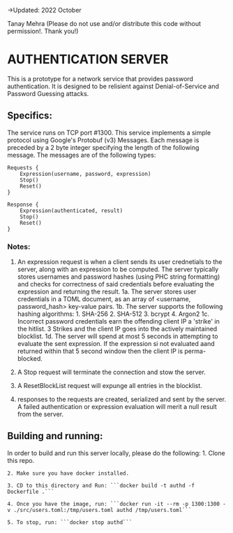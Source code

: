 ->Updated: 2022 October

Tanay Mehra
(Please do not use and/or distribute this code without permission!. Thank you!)

# AUTHENTICATION SERVER

This is a prototype for a network service that provides password authentication.
It is designed to be relisient against Denial-of-Service and Password Guessing attacks.

## Specifics:

The service runs on TCP port #1300.
This service implements a simple protocol using Google's Protobuf (v3) Messages.
Each message is preceded by a 2 byte integer specifying the length of the following message.
The messages are of the following types:
```
Requests {
	Expression(username, password, expression)
	Stop()
	Reset()
}

Response {
	Expression(authenticated, result)
	Stop()
	Reset()
}
```
### Notes:
1. An expression request is when a client sends its user crednetials to the server, along with an expression to be computed. 
The server typically stores usernames and password hashes (using PHC string formatting) and checks for correctness of said credentials 
before evaluating the expression and returning the result.
	1a. The server stores user credentials in a TOML document, as an array of <username, password_hash> key-value pairs.
	1b. The server supports the following hashing algorithms:
		1. SHA-256
		2. SHA-512
		3. bcrypt
		4. Argon2
	1c. Incorrect password credentials earn the offending client IP a 'strike' in the hitlist. 3 Strikes and the client IP goes into the actively maintained blocklist.
	1d. The server will spend at most 5 seconds in attempting to evaluate the sent expression. If the expression si not evaluated aand returned within that 5 second window then the client IP is perma-blocked.

2. A Stop request will terminate the connection and stow the server.

3. A ResetBlockList request will expunge all entries in the blocklist.

4. responses to the requests are created, serialized and sent by the server. A failed authentication or expression evaluation will merit a null result from the server.

## Building and running:
In order to build and run this server locally, please do the following:
	1. Clone this repo.
	
	2. Make sure you have docker installed.
	
	3. CD to this directory and Run: ```docker build -t authd -f Dockerfile .```
	
	4. Once you have the image, run: ```docker run -it --rm -p 1300:1300 -v ./src/users.toml:/tmp/users.toml authd /tmp/users.toml```
	
	5. To stop, run: ```docker stop authd```


 
